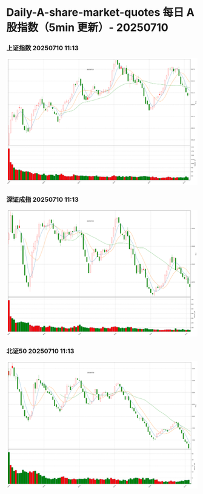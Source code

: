 
# Daily-A-share-market-quotes 每日 A 股指数（5min 更新）- 20250710

### 上证指数 20250710 11:13
![](./fig/2025/7/20250710-sh000001.png)

### 深证成指 20250710 11:13
![](./fig/2025/7/20250710-sz399001.png)

### 北证50 20250710 11:13
![](./fig/2025/7/20250710-bj899050.png)
